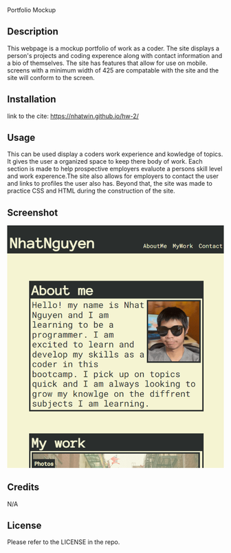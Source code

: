  Portfolio Mockup

## Description

This webpage is a mockup portfolio of work as a coder. The site displays a person's projects and coding experence along with contact information and a bio of themselves. The site has features that allow for use on mobile. screens with a minimum width of 425 are compatable with the site and the site will conform to the screen.
## Installation

link to the cite: https://nhatwin.github.io/hw-2/

## Usage

This can be used display a coders work experience and kowledge of topics. It gives the user a organized space to keep there body of work. Each section is made to help prospective employers evaluote a persons skill level and work experence.The site also allows for employers to contact the user and links to profiles the user also has. Beyond that, the site was made to practice CSS and HTML during the construction of the site.

## Screenshot

![screemshot of website](./src/assets/Screenshot.png)

## Credits

N/A

## License

Please refer to the LICENSE in the repo.